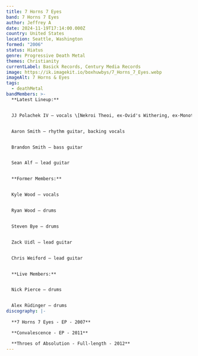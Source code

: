 ```yaml
---
title: 7 Horns 7 Eyes
band: 7 Horns 7 Eyes
author: Jeffrey A
date: 2024-11-19T17:14:00.000Z
country: United States
location: Seattle, Washington
formed: "2006"
status: Hiatus
genre: Progressive Death Metal
themes: Christianity
currentLabel: Basick Records, Century Media Records
image: https://ik.imagekit.io/boxhuwbys/7_Horns_7_Eyes.webp
imageAlt: 7 Horns & Eyes
tags:
  - deathMetal
bandMembers: >-
  **Latest Lineup:**


  JJ Polachek IV – vocals \[Nekroi Theoi, ex-Ovid's Withering, ex-Monotheist, ex-Lorelei]


  Aaron Smith – rhythm guitar, backing vocals


  Brandon Smith – bass guitar


  Sean Alf – lead guitar


  **Former Members:**


  Kyle Wood – vocals


  Ryan Wood – drums


  Steven Bye – drums


  Zack Uidl – lead guitar


  Chris Weiford – lead guitar


  **Live Members:**


  Nick Pierce – drums


  Alex Rüdinger – drums
discography: |-
  
  **7 Horns 7 Eyes - EP - 2007**

  **Convalescence - EP - 2011**

  **Throes of Absolution - Full-length - 2012**
---
```

